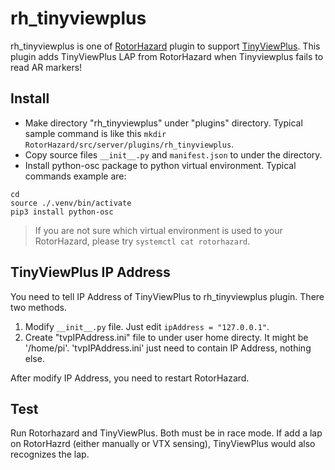 # rh_tinyviewplus

[RotorHazard]:https://github.com/RotorHazard/RotorHazard
[TinyViewPlus]:https://github.com/t-asano/tinyviewplus
rh_tinyviewplus is one of [RotorHazard] plugin to support [TinyViewPlus].
This plugin adds TinyViewPlus LAP from RotorHazard when Tinyviewplus fails to read AR markers!

## Install
- Make directory "rh_tinyviewplus" under "plugins" directory. Typical sample command is like this `mkdir RotorHazard/src/server/plugins/rh_tinyviewplus`.
- Copy source files `__init__.py` and `manifest.json` to under the directory.
- Install python-osc package to python virtual environment. Typical commands example are:
```
cd
source ./.venv/bin/activate
pip3 install python-osc
```
> If you are not sure which virtual environment is used to your RotorHazard, please try `systemctl cat rotorhazard`.

## TinyViewPlus IP Address
You need to tell IP Address of TinyViewPlus to rh_tinyviewplus plugin. There two methods.
1. Modify `__init__.py` file. Just edit `ipAddress = "127.0.0.1"`.
2. Create "tvpIPAddress.ini" file to under user home directy. It might be '/home/pi'. 'tvpIPAddress.ini' just need to contain IP Address, nothing else.

After modify IP Address, you need to restart RotorHazard.

## Test
Run Rotorhazard and TinyViewPlus. Both must be in race mode. If add a lap on RotorHazrd (either manually or VTX sensing), TinyViewPlus would also recognizes the lap.
